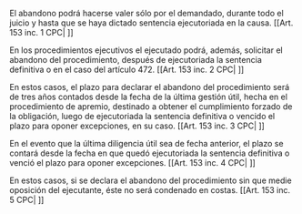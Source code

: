 El abandono podrá hacerse valer sólo por el demandado, durante todo el juicio y hasta que se haya dictado sentencia ejecutoriada en la causa. [[Art. 153 inc. 1 CPC| ]]

En los procedimientos ejecutivos el ejecutado podrá, además, solicitar el abandono del procedimiento, después de ejecutoriada la sentencia definitiva o en el caso del artículo 472. [[Art. 153 inc. 2 CPC| ]]

En estos casos, el plazo para declarar el abandono del procedimiento será de tres años contados desde la fecha de la última gestión útil, hecha en el procedimiento de apremio, destinado a obtener el cumplimiento forzado de la obligación, luego de ejecutoriada la sentencia definitiva o vencido el plazo para oponer excepciones, en su caso. [[Art. 153 inc. 3 CPC| ]]

En el evento que la última diligencia útil sea de fecha anterior, el plazo se contará desde la fecha en que quedó ejecutoriada la sentencia definitiva o venció el plazo para oponer excepciones. [[Art. 153 inc. 4 CPC| ]]

En estos casos, si se declara el abandono del procedimiento sin que medie oposición del ejecutante, éste no será condenado en costas. [[Art. 153 inc. 5 CPC| ]]